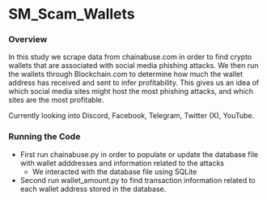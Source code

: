 # SM_Scam_Wallets

### Overview
In this study we scrape data from chainabuse.com in order to find crypto wallets that are associated with social media phishing attacks.
We then run the wallets through Blockchain.com to determine how much the wallet address has received and sent to infer profitability.
This gives us an idea of which social media sites might host the most phishing attacks, and which sites are the most profitable.

Currently looking into Discord, Facebook, Telegram, Twitter (X), YouTube.

### Running the Code
- First run chainabuse.py in order to populate or update the database file with wallet adddresses and information related to the attacks
  - We interacted with the database file using SQLite
- Second run wallet_amount.py to find transaction information related to each wallet address stored in the database.
